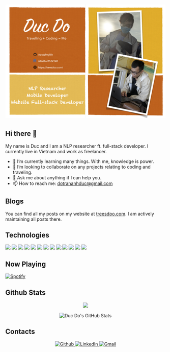 # [![header](https://raw.githubusercontent.com/rootofmylife/rootofmylife/main/banner/gh_banner.png)](https://dtaduc.com)

## Hi there 👋

My name is Duc and I am a NLP researcher ft. full-stack developer. I currently live in Vietnam and work as freelancer.

- 🌱 I’m currently learning many things. With me, knowledge is power.
- 👯 I’m looking to collaborate on any projects relating to coding and traveling.
- 💬 Ask me about anything if I can help you.
- 📫 How to reach me: dotrananhduc@gmail.com

## Blogs

You can find all my posts on my website at [treesdoo.com](https://treesdoo.com/). I am actively maintaining all posts there.

## Technologies

![](https://img.shields.io/badge/OS-Linux-important?style=plastic&logo=linux&logoColor=white&color=FFA500)
![](https://img.shields.io/badge/Code-Python-important?style=plastic&logo=python&logoColor=white&color=FFA500)
![](https://img.shields.io/badge/Code-JavaScript-important?style=plastic&logo=javascript&logoColor=white&color=FFA500)
![](https://img.shields.io/badge/Framework-Vue-important?style=plastic&logo=vue.js&logoColor=white&color=FFA500)
![](https://img.shields.io/badge/Shell-Bash-important?style=plastic&logo=gnu-bash&logoColor=white&color=FFA500)
![](https://img.shields.io/badge/Tools-Docker-important?style=plastic&logo=docker&logoColor=white&color=FFA500)
![](https://img.shields.io/badge/Code-Kotlin-important?style=plastic&logo=kotlin&logoColor=white&color=FFA500)
![](https://img.shields.io/badge/Platform-Android-important?style=plastic&logo=android&logoColor=white&color=FFA500)
![](https://img.shields.io/badge/Framework-Pytorch-important?style=plastic&logo=pytorch&logoColor=white&color=FFA500)
![](https://img.shields.io/badge/Framework-Django-important?style=plastic&logo=django&logoColor=white&color=FFA500)
![](https://img.shields.io/badge/Code-Java-important?style=plastic&logo=java&logoColor=white&color=FFA500)
![](https://img.shields.io/badge/Code-iOS-important?style=plastic&logo=ios&logoColor=white&color=FFA500)
![](https://img.shields.io/badge/Chatbot-Dialogflow-important?style=plastic&logo=dialogflow&logoColor=white&color=FFA500)

## Now Playing

[![Spotify](https://spotify-github-readme.vercel.app/api/spotify)](https://open.spotify.com/collection/tracks)

## Github Stats

<p align="center">
  <img align="center" src="https://github-readme-stats.vercel.app/api/top-langs/?username=rootofmylife&show_icons=true&theme=slateorange" />
</p>

<p align="center">
  <img align="center" src="https://github-readme-stats.vercel.app/api?username=rootofmylife&show_icons=true&line_height=27&count_private=true&theme=slateorange" alt="Duc Do's GitHub Stats" />
</p>

## Contacts

<p align="center">
  <a href="https://github.com/rootofmylife" target="_blank">
    <img alt="Github" src="https://img.shields.io/badge/GitHub-100000?style=for-the-badge&logo=Github&logoColor=white" />
  </a> 
  
  <a href="https://www.linkedin.com/in/dtaduc1512122" target="_blank">
    <img alt="LinkedIn" src="https://img.shields.io/badge/LinkedIn-0077B5?style=for-the-badge&logo=linkedin&logoColor=white" />
  </a>
  
   <a href="mailto:dotrananhduc@gmail.com" target="_blank">
    <img alt="Gmail" src="https://img.shields.io/badge/Gmail-D14836?style=for-the-badge&logo=gmail&logoColor=white" />
  </a>
</p>

<!-- Resources -->
<!-- Github ideas: https://github.com/MartinHeinz/MartinHeinz -->
<!-- Icons: https://simpleicons.org/ -->
<!-- GitHub Stats: https://github.com/anuraghazra/github-readme-stats -->
<!-- Emojis: https://emojipedia.org/emoji/ -->
<!-- HTML Emojis: https://www.fileformat.info/index.htm -->
<!-- Shields: https://shields.io/ -->
<!-- Awesome GitHub Profile README: https://github.com/abhisheknaiidu/awesome-github-profile-readme -->
<!-- Web: https://dev.to/pedes/make-your-github-profile-great-again-oan -->
<!-- Badge Contacts: https://github.com/alexandresanlim/Badges4-README.md-Profile -->
